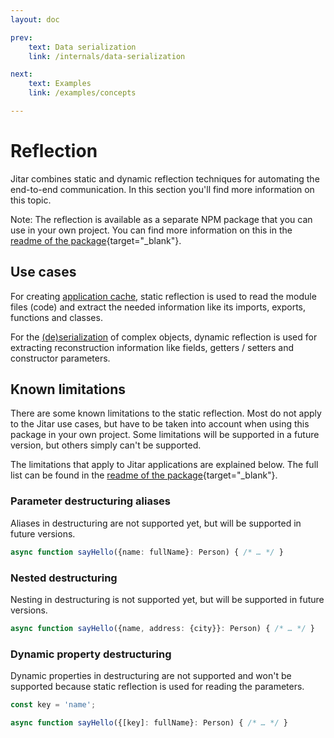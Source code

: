 ```yaml
---
layout: doc

prev:
    text: Data serialization
    link: /internals/data-serialization

next:
    text: Examples
    link: /examples/concepts

---
```


# Reflection

Jitar combines static and dynamic reflection techniques for automating the end-to-end communication. In this section you'll find more information on this topic.

Note: The reflection is available as a separate NPM package that you can use in your own project. You can find more information on this in the [readme of the package](https://github.com/MaskingTechnology/jitar/blob/main/packages/reflection/README.md){target="_blank"}.

## Use cases

For creating [application cache](./caching), static reflection is used to read the module files (code) and extract the needed information like its imports, exports, functions and classes.

For the [(de)serialization](./data-serialization) of complex objects, dynamic reflection is used for extracting reconstruction information like fields, getters / setters and constructor parameters.

## Known limitations

There are some known limitations to the static reflection. Most do not apply to the Jitar use cases, but have to be taken into account when using this package in your own project. Some limitations will be supported in a future version, but others simply can't be supported.

The limitations that apply to Jitar applications are explained below. The full list can be found in the [readme of the package](https://github.com/MaskingTechnology/jitar/blob/main/packages/reflection/README.md){target="_blank"}.

### Parameter destructuring aliases

Aliases in destructuring are not supported yet, but will be supported in future versions.

```ts
async function sayHello({name: fullName}: Person) { /* … */ }
```

### Nested destructuring

Nesting in destructuring is not supported yet, but will be supported in future versions.

```ts
async function sayHello({name, address: {city}}: Person) { /* … */ }
```

### Dynamic property destructuring

Dynamic properties in destructuring are not supported and won't be supported because static reflection is used for reading the parameters.

```ts
const key = 'name';

async function sayHello({[key]: fullName}: Person) { /* … */ }
```
